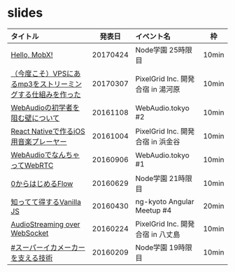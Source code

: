 # slides

|タイトル|発表日|イベント名|枠|
|:-------|:----:|:---------|:-:|
|[Hello, MobX!](https://leader22.github.io/slides/node_gakuen-25/)|20170424|Node学園 25時限目|10min|
|[（今度こそ）VPSにあるmp3をストリーミングする仕組みを作った](https://leader22.github.io/slides/pxg_camp-2017a/)|20170307|PixelGrid Inc. 開発合宿 in 湯河原|10min|
|[WebAudioの初学者を阻む壁について](https://leader22.github.io/slides/webaudio_tokyo-2/)|20161108|WebAudio.tokyo #2|10min|
|[React Nativeで作るiOS用音楽プレーヤー](https://leader22.github.io/slides/pxg_camp-2016b/)|20161004|PixelGrid Inc. 開発合宿 in 浜金谷|10min|
|[WebAudioでなんちゃってWebRTC](https://leader22.github.io/slides/webaudio_tokyo-1/)|20160906|WebAudio.tokyo #1|10min|
|[0からはじめるFlow](https://leader22.github.io/slides/node_gakuen-21/)|20160629|Node学園 21時限目|10min|
|[知ってて得するVanilla JS](https://leader22.github.io/slides/ng_kyoto-4/)|20160430|ng-kyoto Angular Meetup #4|20min|
|[AudioStreaming over WebSocket](https://leader22.github.io/slides/pxg_camp-2016a/)|20160224|PixelGrid Inc. 開発合宿 in 八丈島|10min|
|[#スーパーイカメーカー を支える技術](https://leader22.github.io/slides/node_gakuen-19/)|20160209|Node学園 19時限目|10min|
